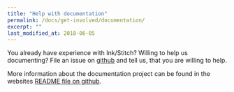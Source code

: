 ```yaml
---
title: "Help with documentation"
permalink: /docs/get-involved/documentation/
excerpt: ""
last_modified_at: 2018-06-05
---
```


You already have experience with Ink/Stitch? Willing to help us documenting?
File an issue on [github](https://github.com/inkstitch/inkstitch/issues) and tell us, that you are willing to help.

More information about the documentation project can be found in the websites [README file on github](https://github.com/inkstitch/inkstitch/tree/gh-pages).
